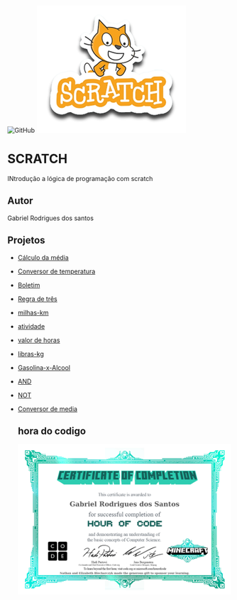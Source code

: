 ![GitHub](https://img.shields.io/github/license/gabrielrodriguesdossantos/SCRATCH)
![SCRATCH](https://github.com/gabrielrodriguesdossantos/SCRATCH/blob/main/assets/icons/scratch.png)
# SCRATCH
INtrodução a lógica de programação com scratch
## Autor
Gabriel Rodrigues dos santos
## Projetos
- [Cálculo da média](https://scratch.mit.edu/projects/881963669/)
- [Conversor de temperatura](https://scratch.mit.edu/projects/882610727/)
- [Boletim](https://scratch.mit.edu/projects/881963669/)
- [Regra de três](https://scratch.mit.edu/projects/882627729/)
- [milhas-km](https://scratch.mit.edu/projects/885326684/)
- [atividade](https://scratch.mit.edu/projects/885324218/)
- [valor de horas](https://scratch.mit.edu/projects/884965295/)
- [libras-kg](https://scratch.mit.edu/projects/885326423/)
- [Gasolina-x-Alcool](https://scratch.mit.edu/projects/887233496/)
- [AND](https://scratch.mit.edu/projects/888055232/)
- [NOT](https://scratch.mit.edu/projects/888055232/)
- [Conversor de media](https://scratch.mit.edu/projects/888449974/)

  ## hora do codigo
  ![A Hora Do Código](https://github.com/gabrielrodriguesdossantos/SCRATCH/blob/main/assets/icons/Gabriel.jpg)
